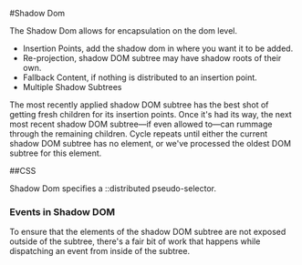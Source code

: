 #Shadow Dom

The Shadow Dom allows for encapsulation on the dom level.

* Insertion Points, add the shadow dom in where you want it to be added.
* Re-projection, shadow DOM subtree may have shadow roots of their own.
* Fallback Content, if nothing is distributed to an insertion point.
* Multiple Shadow Subtrees

The most recently applied shadow DOM subtree has the best shot of getting fresh children for its <content> insertion points.
Once it's had its way, the next most recent shadow DOM subtree—if even allowed to—can rummage through the remaining children.
Cycle repeats until either the current shadow DOM subtree has no <shadow> element, or we've processed the oldest DOM subtree for this element.


##CSS

Shadow Dom specifies a ::distributed pseudo-selector.

### Events in Shadow DOM

To ensure that the elements of the shadow DOM subtree are not exposed outside of the subtree, there's a fair bit of work that happens while dispatching an event from inside of the subtree.
